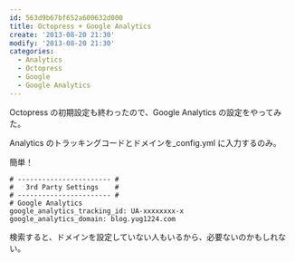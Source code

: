 ```yaml
---
id: 563d9b67bf652a600632d000
title: Octopress + Google Analytics
create: '2013-08-20 21:30'
modify: '2013-08-20 21:30'
categories:
  - Analytics
  - Octopress
  - Google
  - Google Analytics
---
```


Octopress の初期設定も終わったので、Google Analytics の設定をやってみた。

<!-- more -->

Analytics のトラッキングコードとドメインを\_config.yml に入力するのみ。

簡単！

    # ----------------------- #
    #   3rd Party Settings    #
    # ----------------------- #
    # Google Analytics
    google_analytics_tracking_id: UA-xxxxxxxx-x
    google_analytics_domain: blog.yug1224.com

検索すると、ドメインを設定していない人もいるから、必要ないのかもしれない。
